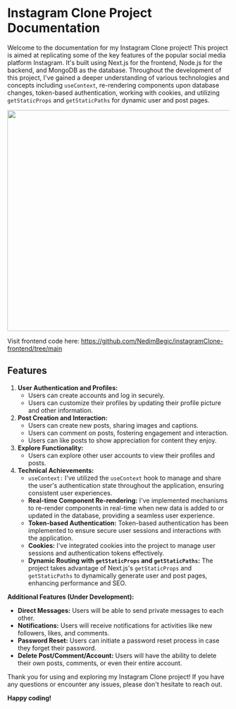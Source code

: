 <h1>Instagram Clone Project Documentation</h1>

  <p>Welcome to the documentation for my Instagram Clone project! This project is aimed at replicating some of the key
        features of the popular social media platform Instagram. It's built using Next.js for the frontend, Node.js for
        the backend, and MongoDB as the database. Throughout the development of this project, I've gained a deeper
        understanding of various technologies and concepts including <code>useContext</code>, re-rendering components upon
        database changes, token-based authentication, working with cookies, and utilizing <code>getStaticProps</code> and
        <code>getStaticPaths</code> for dynamic user and post pages.</p>

<img src="https://i.ibb.co/fC73224/vsd.png" width=800 height=500/>

<spam>Visit frontend code here: <a>https://github.com/NedimBegic/instagramClone-frontend/tree/main</a></spam>
  <h2>Features</h2>
  <ol>
        <li>
            <strong>User Authentication and Profiles:</strong>
            <ul>
                <li>Users can create accounts and log in securely.</li>
                <li>Users can customize their profiles by updating their profile picture and other information.</li>
            </ul>
        </li>
        <li>
            <strong>Post Creation and Interaction:</strong>
            <ul>
                <li>Users can create new posts, sharing images and captions.</li>
                <li>Users can comment on posts, fostering engagement and interaction.</li>
                <li>Users can like posts to show appreciation for content they enjoy.</li>
            </ul>
        </li>
        <li>
            <strong>Explore Functionality:</strong>
            <ul>
                <li>Users can explore other user accounts to view their profiles and posts.</li>
            </ul>
        </li>
        <li>
            <strong>Technical Achievements:</strong>
            <ul>
                <li><code>useContext:</code> I've utilized the <code>useContext</code> hook to manage and share the user's
                    authentication state throughout the application, ensuring consistent user experiences.</li>
                <li><strong>Real-time Component Re-rendering:</strong> I've implemented mechanisms to re-render components
                    in real-time when new data is added to or updated in the database, providing a seamless user
                    experience.</li>
                <li><strong>Token-based Authentication:</strong> Token-based authentication has been implemented to ensure
                    secure user sessions and interactions with the application.</li>
                <li><strong>Cookies:</strong> I've integrated cookies into the project to manage user sessions and
                    authentication tokens effectively.</li>
                <li><strong>Dynamic Routing with <code>getStaticProps</code> and <code>getStaticPaths</code>:</strong>
                    The project takes advantage of Next.js's <code>getStaticProps</code> and <code>getStaticPaths</code>
                    to dynamically generate user and post pages, enhancing performance and SEO.</li>
            </ul>
        </li>
    </ol>

  <strong>Additional Features (Under Development):</strong>
            <ul>
                <li><strong>Direct Messages:</strong> Users will be able to send private messages to each other.</li>
                <li><strong>Notifications:</strong> Users will receive notifications for activities like new followers,
                    likes, and comments.</li>
                <li><strong>Password Reset:</strong> Users can initiate a password reset process in case they forget
                    their password.</li>
                <li><strong>Delete Post/Comment/Account:</strong> Users will have the ability to delete their own posts,
                    comments, or even their entire account.</li>
            </ul>
   
   <p>Thank you for using and exploring my Instagram Clone project! If you have any questions or encounter any issues,
        please don't hesitate to reach out.</p>

  <p><strong>Happy coding!</strong></p>








